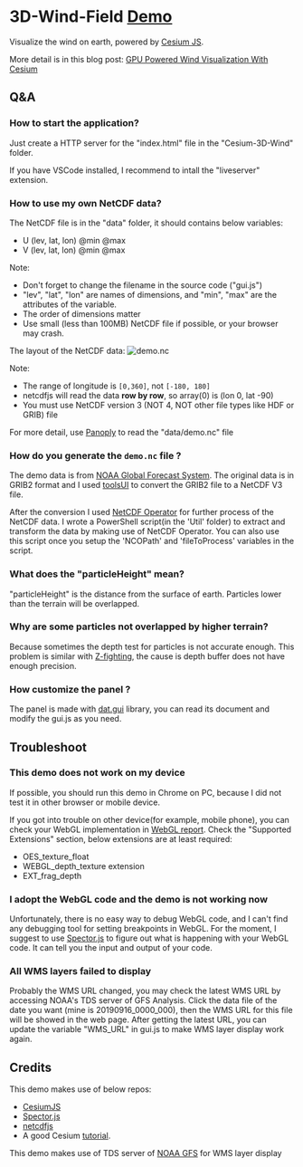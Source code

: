 # 3D-Wind-Field [Demo](https://raymanng.github.io/3D-Wind-Field/demo/)
Visualize the wind on earth, powered by [Cesium JS](https://github.com/AnalyticalGraphicsInc/cesium).

More detail is in this blog post: [GPU Powered Wind Visualization With Cesium](https://cesium.com/blog/2019/04/29/gpu-powered-wind/)

## Q&A
### How to start the application?
Just create a HTTP server for the "index.html" file in the "Cesium-3D-Wind" folder.

If you have VSCode installed, I recommend to intall the "liveserver" extension. 

### How to use my own NetCDF data?
The NetCDF file is in the "data" folder, it should contains below variables:
- U (lev, lat, lon) @min @max 
- V (lev, lat, lon) @min @max

Note:
- Don't forget to change the filename in the source code ("gui.js")
- "lev", "lat", "lon" are names of dimensions, and "min", "max" are the attributes of the variable.
- The order of dimensions matter
- Use small (less than 100MB) NetCDF file if possible, or your browser may crash.

The layout of the NetCDF data:
![demo.nc](https://user-images.githubusercontent.com/18614142/58364512-26cd1e00-7ee8-11e9-8c94-1425221ec8b2.png)

Note:
- The range of longitude is `[0,360]`, not `[-180, 180]`
- netcdfjs will read the data **row by row**, so array(0) is (lon 0, lat -90)
- You must use NetCDF version 3 (NOT 4, NOT other file types like HDF or GRIB) file

For more detail, use [Panoply](https://www.giss.nasa.gov/tools/panoply/) to read the "data/demo.nc" file

### How do you generate the `demo.nc` file ?
The demo data is from [NOAA Global Forecast System](https://www.ncdc.noaa.gov/data-access/model-data/model-datasets/global-forcast-system-gfs). The original data is in GRIB2 format and I used [toolsUI](https://www.unidata.ucar.edu/software/thredds/v4.5/netcdf-java/ToolsUI.html) to convert the GRIB2 file to a NetCDF V3 file.

After the conversion I used [NetCDF Operator](http://nco.sourceforge.net/#Executables) for further process of the NetCDF data. I wrote a PowerShell script(in the 'Util' folder) to extract and transform the data by making use of NetCDF Operator. You can also use this script once you setup the 'NCOPath' and 'fileToProcess' variables in the script.

### What does the "particleHeight" mean?
"particleHeight" is the distance from the surface of earth. Particles lower than the terrain will be overlapped.

### Why are some particles not overlapped by higher terrain?
Because sometimes the depth test for particles is not accurate enough. This problem is similar with [Z-fighting](https://en.wikipedia.org/wiki/Z-fighting), the cause is depth buffer does not have enough precision.

### How customize the panel ?
The panel is made with [dat.gui](https://github.com/dataarts/dat.gui) library, you can read its document and modify the gui.js as you need.

## Troubleshoot
### This demo does not work on my device
If possible, you should run this demo in Chrome on PC, because I did not test it in other browser or mobile device.

If you got into trouble on other device(for example, mobile phone), you can check your WebGL implementation in [WebGL report](https://webglreport.com/). Check the "Supported Extensions" section, below extensions are at least required:
- OES_texture_float
- WEBGL_depth_texture extension
- EXT_frag_depth

### I adopt the WebGL code and the demo is not working now
Unfortunately, there is no easy way to debug WebGL code, and I can't find any debugging tool for setting breakpoints in WebGL. For the moment, I suggest to use [Spector.js](https://github.com/BabylonJS/Spector.js) to figure out what is happening with your WebGL code. It can tell you the input and output of your code.

### All WMS layers failed to display
Probably the WMS URL changed, you may check the latest WMS URL by accessing NOAA's TDS server of GFS Analysis. Click the data file of the date you want (mine is 20190916_0000_000), then the WMS URL for this file will be showed in the web page. After getting the latest URL, you can update the variable "WMS_URL" in gui.js to make WMS layer display work again.

## Credits
This demo makes use of below repos:
- [CesiumJS](https://github.com/AnalyticalGraphicsInc/cesium)
- [Spector.js](https://github.com/BabylonJS/Spector.js)
- [netcdfjs](https://github.com/cheminfo-js/netcdfjs)
- A good Cesium [tutorial](https://github.com/cesiumlab/cesium-custom-primitive).

This demo makes use of TDS server of [NOAA GFS](https://www.ncdc.noaa.gov/data-access/model-data/model-datasets/global-forcast-system-gfs) for WMS layer display

